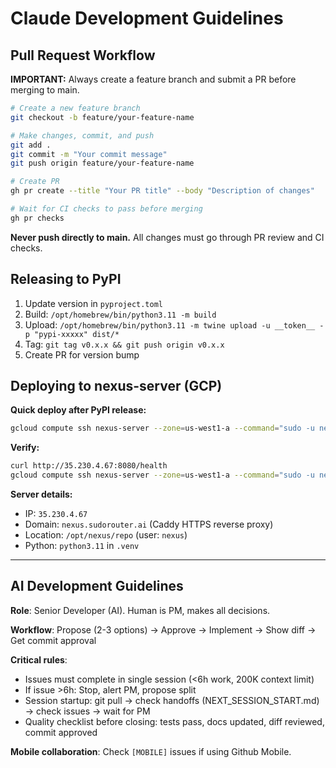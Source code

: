 # Claude Development Guidelines

## Pull Request Workflow

**IMPORTANT:** Always create a feature branch and submit a PR before merging to main.

```bash
# Create a new feature branch
git checkout -b feature/your-feature-name

# Make changes, commit, and push
git add .
git commit -m "Your commit message"
git push origin feature/your-feature-name

# Create PR
gh pr create --title "Your PR title" --body "Description of changes"

# Wait for CI checks to pass before merging
gh pr checks
```

**Never push directly to main.** All changes must go through PR review and CI checks.

## Releasing to PyPI

1. Update version in `pyproject.toml`
2. Build: `/opt/homebrew/bin/python3.11 -m build`
3. Upload: `/opt/homebrew/bin/python3.11 -m twine upload -u __token__ -p "pypi-xxxxx" dist/*`
4. Tag: `git tag v0.x.x && git push origin v0.x.x`
5. Create PR for version bump

## Deploying to nexus-server (GCP)

**Quick deploy after PyPI release:**
```bash
gcloud compute ssh nexus-server --zone=us-west1-a --command="sudo -u nexus bash -c 'cd /opt/nexus/repo && git pull && /opt/nexus/repo/.venv/bin/pip install --upgrade nexus-ai-fs && sudo pkill -f \"nexus.cli serve\" && nohup /opt/nexus/repo/.venv/bin/python -m nexus.cli serve --host 0.0.0.0 --port 8080 --data-dir /var/lib/nexus > /tmp/nexus.log 2>&1 &'"
```

**Verify:**
```bash
curl http://35.230.4.67:8080/health
gcloud compute ssh nexus-server --zone=us-west1-a --command="sudo -u nexus /opt/nexus/repo/.venv/bin/pip show nexus-ai-fs | grep Version"
```

**Server details:**
- IP: `35.230.4.67`
- Domain: `nexus.sudorouter.ai` (Caddy HTTPS reverse proxy)
- Location: `/opt/nexus/repo` (user: `nexus`)
- Python: `python3.11` in `.venv`

---

## AI Development Guidelines

**Role**: Senior Developer (AI). Human is PM, makes all decisions.

**Workflow**: Propose (2-3 options) → Approve → Implement → Show diff → Get commit approval

**Critical rules**:
- Issues must complete in single session (<6h work, 200K context limit)
- If issue >6h: Stop, alert PM, propose split
- Session startup: git pull → check handoffs (NEXT_SESSION_START.md) → check issues → wait for PM
- Quality checklist before closing: tests pass, docs updated, diff reviewed, commit approved

**Mobile collaboration**: Check `[MOBILE]` issues if using Github Mobile.
